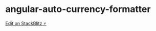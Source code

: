 # angular-auto-currency-formatter

[Edit on StackBlitz ⚡️](https://stackblitz.com/edit/angular-cqx3s5)